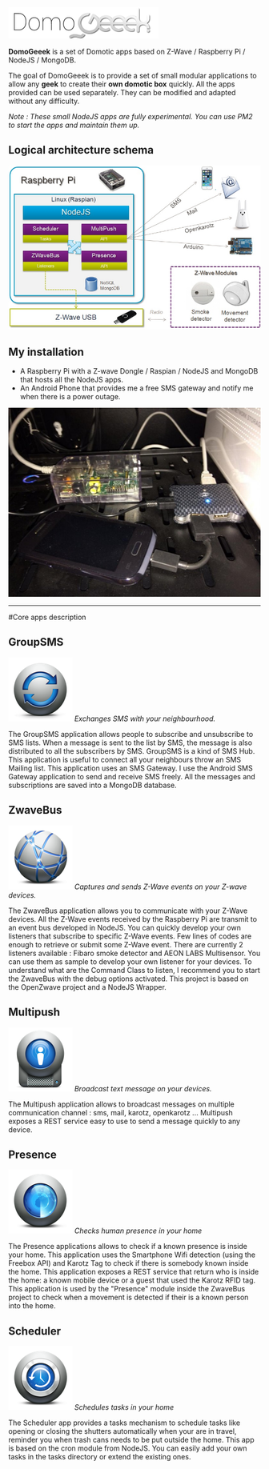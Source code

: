 ![DomoGeeek](./assets/img/logo.jpg "Domogeek")

**DomoGeeek** is a set of Domotic apps based on Z-Wave / Raspberry Pi / NodeJS / MongoDB.

The goal of DomoGeeek is to provide a set of small modular applications to allow any **geek** to create their **own domotic box** quickly.
All the apps provided can be used separately. They can be modified and adapted without any difficulty.

*Note : These small NodeJS apps are fully experimental. You can use PM2 to start the apps and maintain them up.*

## Logical architecture schema
![DomoGeeek Logical Architecture](./assets/img/architecture.jpg "Logical Architecture")

## My installation 
* A Raspberry Pi with a Z-wave Dongle / Raspian / NodeJS and MongoDB that hosts all the NodeJS apps.
* An Android Phone that provides me a free SMS gateway and notify me when there is a power outage.

![DomoGeeek Physical Architecture](./assets/img/installation.jpg "Physical Architecture")

----
#Core apps description

## GroupSMS 
![GroupSMS](./assets/img/icons/groupsms.png "GroupSMS") *Exchanges SMS with your neighbourhood.*

The GroupSMS application allows people to subscribe and unsubscribe to SMS lists.
When a message is sent to the list by SMS, the message is also distributed to all the subscribers by SMS. GroupSMS is a kind of SMS Hub.
This application is useful to connect all your neighbours throw an SMS Mailing list.
This application uses an SMS Gateway. I use the Android SMS Gateway application to send and receive SMS freely.
All the messages and subscriptions are saved into a MongoDB database.

## ZwaveBus
![ZwaveBus](./assets/img/icons/zwavebus.png "ZwaveBus") *Captures and sends Z-Wave events on your Z-wave devices.*

The ZwaveBus application allows you to communicate with your Z-Wave devices. All the Z-Wave events received by the Raspberry Pi are transmit to an event bus developed in NodeJS.
You can quickly develop your own listeners that subscribe to specific Z-Wave events. Few lines of codes are enough to retrieve or submit some Z-Wave event.
There are currently 2 listeners available : Fibaro smoke detector and AEON LABS Multisensor. You can use them as sample to develop your own listener for your devices.
To understand what are the Command Class to listen, I recommend you to start the ZwaveBus with the debug options activated.
This project is based on the OpenZwave project and a NodeJS Wrapper.

## Multipush
![MultiPush](./assets/img/icons/multipush.png "MultiPush") *Broadcast text message on your devices.*

The Multipush application allows to broadcast messages on multiple communication channel : sms, mail, karotz, openkarotz ...
Multipush exposes a REST service easy to use to send a message quickly to any device.

## Presence
![Presence](./assets/img/icons/presence.png "Presence") *Checks human presence in your home*
 
The Presence applications allows to check if a known presence is inside your home. This application uses the Smartphone Wifi detection (using the Freebox API) and 
Karotz Tag to check if there is somebody known inside the home.
This application exposes a REST service that return who is inside the home: a known mobile device or a guest that used the Karotz RFID tag.
This application is used by the "Presence" module inside the ZwaveBus project to check when a movement is detected if their is a known person into the home.

## Scheduler
![Scheduler](./assets/img/icons/scheduler.png "Scheduler") *Schedules tasks in your home*

The Scheduler app provides a tasks mechanism to schedule tasks like opening or closing the shutters automatically when your are in travel, reminder you when trash cans needs to be put outside the home.
This app is based on the cron module from NodeJS. You can easily add your own tasks in the tasks directory or extend the existing ones.

